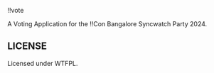 ‼️vote

A Voting Application for the ‼️Con Bangalore Syncwatch Party 2024.

## LICENSE

Licensed under WTFPL.